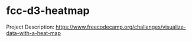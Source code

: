 # fcc-d3-heatmap

Project Description: <https://www.freecodecamp.org/challenges/visualize-data-with-a-heat-map>
